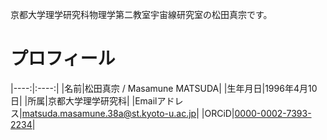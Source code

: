 京都大学理学研究科物理学第二教室宇宙線研究室の松田真宗です。

# プロフィール

|----:|:----:|
|名前|松田真宗 / Masamune MATSUDA|
|生年月日|1996年4月10日|
|所属|京都大学理学研究科|
|Emailアドレス|matsuda.masamune.38a@st.kyoto-u.ac.jp|
|ORCiD|[0000-0002-7393-2234](https://orcid.org/0000-0002-7393-2234)|

